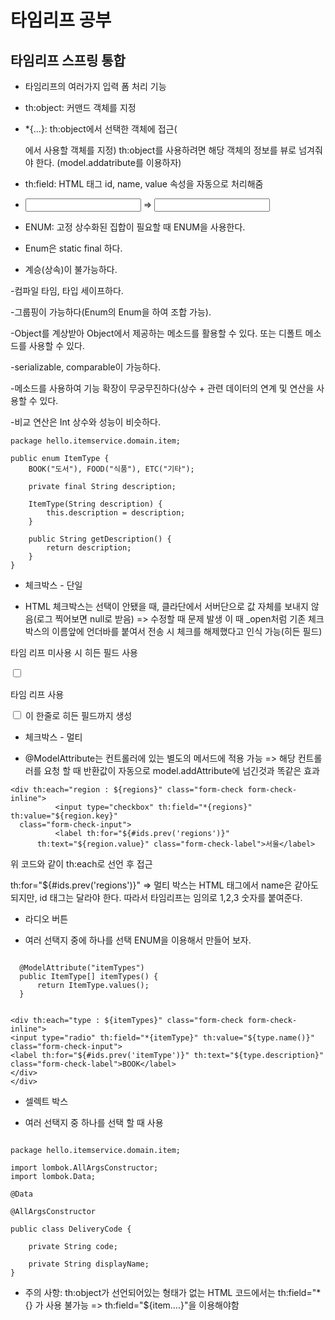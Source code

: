 # 타임리프 공부

## 타임리프 스프링 통합
* 타임리프의 여러가지 입력 폼 처리 기능

- th:object: 커맨드 객체를 지정

- *{...}: th:object에서 선택한 객체에 접근(<form>에서 사용할 객체를 지정) th:object를 사용하려면 해당 객체의 정보를 뷰로 넘겨줘야 한다. (model.addatribute를 이용하자) 

- th:field: HTML 태그 id, name, value 속성을 자동으로 처리해줌

- <input type="text" th:field="*{itemName}" /> => <input type="text" id="itemName" name="itemName" th:value="*{itemName}" />

* ENUM: 고정 상수화된 집합이 필요할 때 ENUM을 사용한다. 

- Enum은 static final 하다.

- 계승(상속)이 불가능하다.

-컴파일 타임, 타입 세이프하다.

-그룹핑이 가능하다(Enum의 Enum을 하여 조합 가능).

-Object를 계상받아 Object에서 제공하는 메소드를 활용할 수 있다. 또는 디폴트 메소드를 사용할 수 있다.

-serializable, comparable이 가능하다.

-메소드를 사용하여 기능 확장이 무궁무진하다(상수 + 관련 데이터의 연계 및 연산을 사용할 수 있다.

-비교 연산은 Int 상수와 성능이 비슷하다.

```
package hello.itemservice.domain.item;

public enum ItemType {
    BOOK("도서"), FOOD("식품"), ETC("기타");

    private final String description;

    ItemType(String description) {
        this.description = description;
    }

    public String getDescription() {
        return description;
    }
}
```

* 체크박스 - 단일 
- HTML 체크박스는 선택이 안됐을 때, 클라단에서 서버단으로 값 자체를 보내지 않음(로그 찍어보면 null로 받음) => 수정할 때 문제 발생 
이 때 _open처럼 기존 체크 박스의 이름앞에 언더바를 붙여서 전송 시 체크를 해제했다고 인식 가능(히든 필드) 

타임 리프 미사용 시 히든 필드 사용

<input type="checkbox" id="open" name="open" class="form-check-input">

<input type="hidden" name="_open" value="on"/>

타임 리프 사용

<input type="checkbox" th:field="*{open}" class="form-check-input"> 이 한줄로 히든 필드까지 생성

* 체크박스 - 멀티

- @ModelAttribute는 컨트롤러에 있는 별도의 메서드에 적용 가능 => 해당 컨트롤러를 요청 할 때 반환값이 자동으로 model.addAttribute에 넘긴것과 똑같은 효과

```
<div th:each="region : ${regions}" class="form-check form-check-inline">
          <input type="checkbox" th:field="*{regions}" th:value="${region.key}"
  class="form-check-input">
          <label th:for="${#ids.prev('regions')}"
      th:text="${region.value}" class="form-check-label">서울</label>
```

위 코드와 같이 th:each로 선언 후 접근

th:for="${#ids.prev('regions')}" => 멀티 박스는 HTML 태그에서 name은 같아도 되지만, id 태그는 달라야 한다. 따라서 타임리프는 임의로 1,2,3 숫자를 붙여준다.

* 라디오 버튼
- 여러 선택지 중에 하나를 선택 ENUM을 이용해서 만들어 보자.

```

  @ModelAttribute("itemTypes")
  public ItemType[] itemTypes() {
      return ItemType.values();
  }
```

```

<div th:each="type : ${itemTypes}" class="form-check form-check-inline">
<input type="radio" th:field="*{itemType}" th:value="${type.name()}" class="form-check-input">
<label th:for="${#ids.prev('itemType')}" th:text="${type.description}" class="form-check-label">BOOK</label>
</div>
</div>

```

* 셀렉트 박스
- 여러 선택지 중 하나를 선택 할 때 사용

```i

package hello.itemservice.domain.item;

import lombok.AllArgsConstructor;
import lombok.Data;

@Data

@AllArgsConstructor

public class DeliveryCode {

    private String code;

    private String displayName;
}

```

* 주의 사항: th:object가 선언되어있는 <form>형태가 없는 HTML 코드에서는 th:field="*{} 가 사용 불가능 => th:field="${item....}"을 이용해야함 

